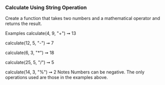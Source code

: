 ### Calculate Using String Operation

Create a function that takes two numbers and a mathematical operator and returns the result.

Examples
calculate(4, 9, "+") ➞ 13

calculate(12, 5, "-") ➞ 7

calculate(6, 3, "\*") ➞ 18

calculate(25, 5, "/") ➞ 5

calculate(14, 3, "%") ➞ 2
Notes
Numbers can be negative.
The only operations used are those in the examples above.
